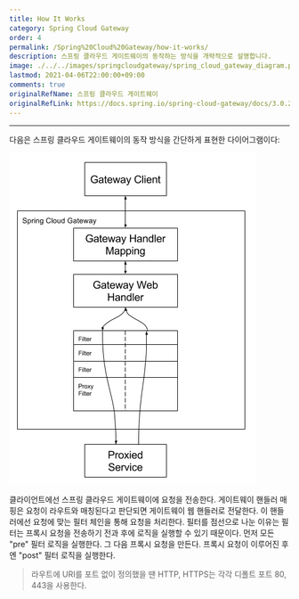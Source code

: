 ```yaml
---
title: How It Works
category: Spring Cloud Gateway
order: 4
permalink: /Spring%20Cloud%20Gateway/how-it-works/
description: 스프링 클라우드 게이트웨이의 동작하는 방식을 개략적으로 설명합니다.
image: ./../../images/springcloudgateway/spring_cloud_gateway_diagram.png
lastmod: 2021-04-06T22:00:00+09:00
comments: true
originalRefName: 스프링 클라우드 게이트웨이
originalRefLink: https://docs.spring.io/spring-cloud-gateway/docs/3.0.2/reference/html/#gateway-how-it-works
---
```


---

다음은 스프링 클라우드 게이트웨이의 동작 방식을 간단하게 표현한 다이어그램이다:

![Spring Cloud Gateway Diagram](../../images/springcloudgateway/spring_cloud_gateway_diagram.png)

클라이언트에선 스프링 클라우드 게이트웨이에 요청을 전송한다. 게이트웨이 핸들러 매핑은 요청이 라우트와 매칭된다고 판단되면 게이트웨이 웹 핸들러로 전달한다. 이 핸들러에선 요청에 맞는 필터 체인을 통해 요청을 처리한다. 필터를 점선으로 나눈 이유는 필터는 프록시 요청을 전송하기 전과 후에 로직을 실행할 수 있기 때문이다. 먼저 모든 "pre" 필터 로직을 실행한다. 그 다음 프록시 요청을 만든다. 프록시 요청이 이루어진 후엔 "post" 필터 로직을 실행한다.

> 라우트에 URI를 포트 없이 정의했을 땐 HTTP, HTTPS는 각각 디폴트 포트 80, 443을 사용한다.